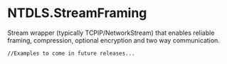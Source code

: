 # NTDLS.StreamFraming

Stream wrapper (typically TCPIP/NetworkStream) that enables reliable framing, compression, optional encryption and two way communication.

```
//Examples to come in future releases...
```
